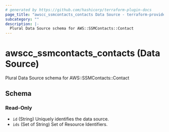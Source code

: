 ```yaml
---
# generated by https://github.com/hashicorp/terraform-plugin-docs
page_title: "awscc_ssmcontacts_contacts Data Source - terraform-provider-awscc"
subcategory: ""
description: |-
  Plural Data Source schema for AWS::SSMContacts::Contact
---
```


# awscc_ssmcontacts_contacts (Data Source)

Plural Data Source schema for AWS::SSMContacts::Contact



<!-- schema generated by tfplugindocs -->
## Schema

### Read-Only

- `id` (String) Uniquely identifies the data source.
- `ids` (Set of String) Set of Resource Identifiers.


